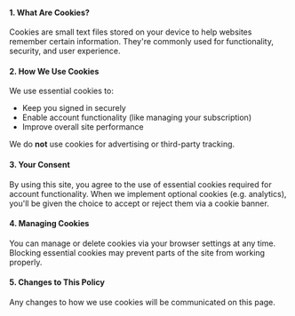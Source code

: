 #### __1. What Are Cookies?__

Cookies are small text files stored on your device to help websites remember certain information. They're commonly used for functionality, security, and user experience.

#### __2. How We Use Cookies__

We use essential cookies to:

- Keep you signed in securely
- Enable account functionality (like managing your subscription)
- Improve overall site performance

We do **not** use cookies for advertising or third-party tracking.

#### __3. Your Consent__

By using this site, you agree to the use of essential cookies required for account functionality. When we implement optional cookies (e.g. analytics), you'll be given the choice to accept or reject them via a cookie banner.

#### __4. Managing Cookies__

You can manage or delete cookies via your browser settings at any time. Blocking essential cookies may prevent parts of the site from working properly.

#### __5. Changes to This Policy__

Any changes to how we use cookies will be communicated on this page.
